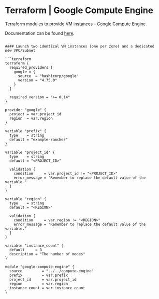 # Terraform | Google Compute Engine

Terraform modules to provide VM instances - Google Compute Engine.

Documentation can be found [here](./docs.md).

```

#### Launch two identical VM instances (one per zone) and a dedicated new VPC/Subnet

```terraform
terraform {
  required_providers {
    google = {
      source  = "hashicorp/google"
      version = "4.75.0"
    }
  }

  required_version = ">= 0.14"
}

provider "google" {
  project = var.project_id
  region  = var.region
}

variable "prefix" {
  type    = string
  default = "example-rancher"
}

variable "project_id" {
  type    = string
  default = "<PROJECT_ID>"

  validation {
    condition     = var.project_id != "<PROJECT_ID>"
    error_message = "Remember to replace the default value of the variable."
  }
}

variable "region" {
  type    = string
  default = "<REGION>"

  validation {
    condition     = var.region != "<REGION>"
    error_message = "Remember to replace the default value of the variable."
  }
}

variable "instance_count" {
  default     = 3
  description = "The number of nodes"
}

module "google-compute-engine" {
  source         = "../../compute-engine"
  prefix         = var.prefix
  project_id     = var.project_id
  region         = var.region
  instance_count = var.instance_count
}
```